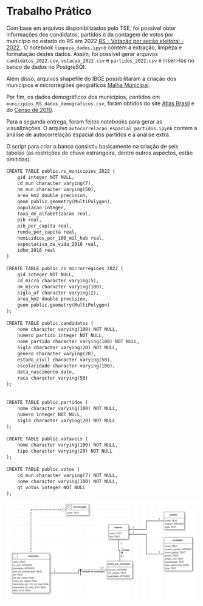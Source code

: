# Trabalho Prático

Com base em arquivos disponibilizados pelo TSE, foi possível obter informações dos candidatos, partidos e da contagem de votos por município no estado do RS em 2022 [RS - Votação por seção eleitoral - 2022
](https://dadosabertos.tse.jus.br/ne/dataset/resultados-2022/resource/12858da8-e607-4b3b-8aa4-9a866c70573c). O notebook ```limpeza_dados.ipynb``` contém a extração, limpeza e formatação destes dados. Assim, foi possível gerar arquivos ```candidatos_2022.csv```, ```votacao_2022.csv``` e ```partidos_2022.csv``` e inseri-los no banco de dados no PostgreSQl.

Além disso, arquivos shapefile do IBGE possibilitaram a criação dos municípios e microrregiões geográficos [Malha Municipal](https://www.ibge.gov.br/geociencias/organizacao-do-territorio/malhas-territoriais/15774-malhas.html?edicao=27413).

Por fim, os dados demográficos dos municípios, contidos em ```municipios_RS_dados_demograficos.csv```, foram obtidos do site [Atlas Brasil](http://www.atlasbrasil.org.br/) e do [Censo de 2010](https://censo2010.ibge.gov.br/).

Para a segunda entrega, foram feitos notebooks para gerar as visualizações. O arquivo ```autocorrelacao_espacial_partidos.ipynb``` contém a análise de autocorrelação espacial dos partidos e a análise extra. 

O script para criar o banco consistiu basicamente na criação de seis tabelas (as restrições de chave estrangeira, dentre outros aspectos, estão omitidas):

```
CREATE TABLE public.rs_municipios_2022 (
    gid integer NOT NULL,
    cd_mun character varying(7),
    nm_mun character varying(50),
    area_km2 double precision,
    geom public.geometry(MultiPolygon),
    populacao integer,
    taxa_de_alfabetizacao real,
    pib real,
    pib_per_capita real,
    renda_per_capita real,
    homicidios_por_100_mil_hab real,
    expectativa_de_vida_2010 real,
    idhm_2010 real
)

CREATE TABLE public.rs_microrregioes_2022 (
    gid integer NOT NULL,
    cd_micro character varying(5),
    nm_micro character varying(100),
    sigla_uf character varying(2),
    area_km2 double precision,
    geom public.geometry(MultiPolygon)
);

CREATE TABLE public.candidatos (
    nome character varying(100) NOT NULL,
    numero_partido integer NOT NULL,
    nome_partido character varying(100) NOT NULL,
    sigla character varying(20) NOT NULL,
    genero character varying(20),
    estado_civil character varying(50),
    escolaridade character varying(100),
    data_nascimento date,
    raca character varying(50)
);


CREATE TABLE public.partidos (
    nome character varying(100) NOT NULL,
    numero integer NOT NULL,
    sigla character varying(20) NOT NULL
);

CREATE TABLE public.votaveis (
    nome character varying(100) NOT NULL,
    tipo character varying(20) NOT NULL
);

CREATE TABLE public.votos (
    cd_mun character varying(7) NOT NULL,
    nome character varying(100) NOT NULL,
    qt_votos integer NOT NULL
);
```

![img](banco.png)

